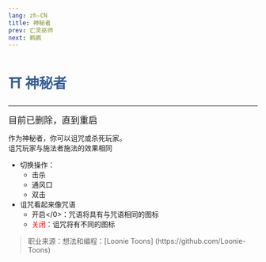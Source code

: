 ```yaml
---
lang: zh-CN
title: 神秘者
prev: 亡灵巫师
next: 鹈鹕
---
```


# <font color="#375d91"> ⛩️ <b>神秘者</b></font> <Badge text="Killing" type="tip" vertical="middle"/>

***

<font size=4em>目前已删除，直到重启</font>

作为神秘者，你可以诅咒或杀死玩家。<br>诅咒玩家与施法者施法的效果相同

- 切换操作：
  - 击杀
  - 通风口
  - 双击
- 诅咒看起来像咒语
  - </font>开启\</0>：咒语将具有与咒语相同的图标
  - <font color=red>关闭</font>：诅咒将有不同的图标

> 职业来源：想法和编程：[Loonie Toons]
> (https\://github.com/Loonie-Toons)
